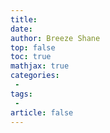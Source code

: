 ```yaml
---
title: 
date: 
author: Breeze Shane
top: false
toc: true
mathjax: true
categories: 
 - 
tags: 
 - 
article: false
---
```


